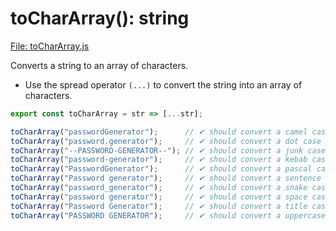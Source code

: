 
# toCharArray(): string

[File: toCharArray.js](../toCharArray/toCharArray.js)

Converts a string to an array of characters.

-   Use the spread operator `(...)` to convert the string into an array of characters.

```js
export const toCharArray = str => [...str];
```

```js
toCharArray("passwordGenerator");      // ✔ should convert a camel case string to an array of characters
toCharArray("password.generator");     // ✔ should convert a dot case string to an array of characters
toCharArray("--PASSWORD-GENERATOR--"); // ✔ should convert a junk case string to an array of characters
toCharArray("password-generator");     // ✔ should convert a kebab case string to an array of characters
toCharArray("PasswordGenerator");      // ✔ should convert a pascal case string to an array of characters
toCharArray("Password generator");     // ✔ should convert a sentence case string to an array of characters
toCharArray("password_generator");     // ✔ should convert a snake case string to an array of characters
toCharArray("password generator");     // ✔ should convert a space case string to an array of characters
toCharArray("Password Generator");     // ✔ should convert a title case string to an array of characters
toCharArray("PASSWORD GENERATOR");     // ✔ should convert a uppercase case string to an array of characters

```
